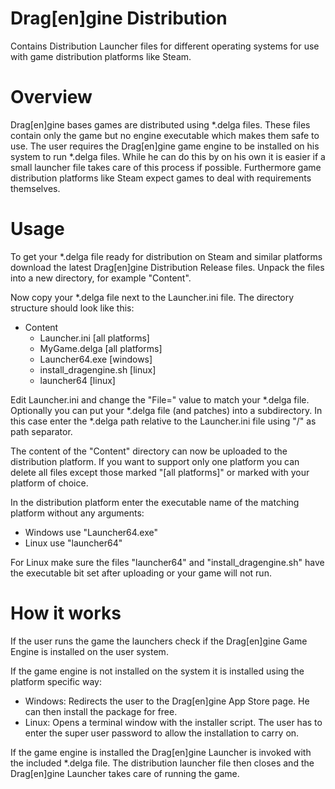 # Drag[en]gine Distribution

Contains Distribution Launcher files for different operating systems for use
with game distribution platforms like Steam.

# Overview
Drag[en]gine bases games are distributed using *.delga files. These files
contain only the game but no engine executable which makes them safe to use.
The user requires the Drag[en]gine game engine to be installed on his system
to run *.delga files. While he can do this by on his own it is easier if a
small launcher file takes care of this process if possible. Furthermore
game distribution platforms like Steam expect games to deal with requirements
themselves.

# Usage
To get your *.delga file ready for distribution on Steam and similar platforms
download the latest Drag[en]gine Distribution Release files. Unpack the files
into a new directory, for example "Content".

Now copy your *.delga file next to the Launcher.ini file. The directory
structure should look like this:

- Content
  - Launcher.ini [all platforms]
  - MyGame.delga [all platforms]
  - Launcher64.exe [windows]
  - install_dragengine.sh [linux]
  - launcher64 [linux]

Edit Launcher.ini and change the "File=" value to match your *.delga file.
Optionally you can put your *.delga file (and patches) into a subdirectory.
In this case enter the *.delga path relative to the Launcher.ini file
using "/" as path separator.

The content of the "Content" directory can now be uploaded to the distribution
platform. If you want to support only one platform you can delete all files
except those marked "[all platforms]" or marked with your platform of choice.

In the distribution platform enter the executable name of the matching
platform without any arguments:
- Windows use "Launcher64.exe"
- Linux use "launcher64"

For Linux make sure the files "launcher64" and "install_dragengine.sh" have
the executable bit set after uploading or your game will not run.

# How it works
If the user runs the game the launchers check if the Drag[en]gine Game Engine
is installed on the user system.

If the game engine is not installed on the system it is installed using the
platform specific way:
- Windows: Redirects the user to the Drag[en]gine App Store page. He can
  then install the package for free.
- Linux: Opens a terminal window with the installer script. The user has
  to enter the super user password to allow the installation to carry on.

If the game engine is installed the Drag[en]gine Launcher is invoked with
the included *.delga file. The distribution launcher file then closes and
the Drag[en]gine Launcher takes care of running the game.
